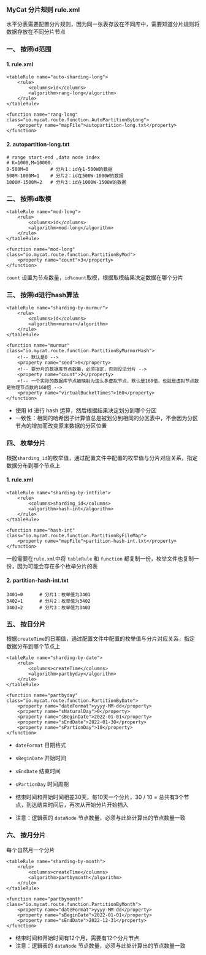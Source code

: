 ### MyCat 分片规则 rule.xml
水平分表需要配置分片规则，因为同一张表存放在不同库中，需要知道分片规则将数据存放在不同分片节点

### 一、 按照id范围
#### 1. rule.xml
```
<tableRule name="auto-sharding-long">
    <rule>
        <columns>id</columns>
        <algorithm>rang-long</algorithm>
    </rule>
</tableRule>

<function name="rang-long" class="io.mycat.route.function.AutoPartitionByLong">
    <property name="mapFile">autopartition-long.txt</property>
</function>
```

#### 2. autopartition-long.txt
```
# range start-end ,data node index
# K=1000,M=10000.
0-500M=0        # 分片1：id在1-500W的数据
500M-1000M=1    # 分片2：id在500W-1000W的数据
1000M-1500M=2   # 分片3：id在1000W-1500W的数据
```


### 二、 按照id取模  
```
<tableRule name="mod-long">
    <rule>
        <columns>id</columns>
        <algorithm>mod-long</algorithm>
    </rule>
</tableRule>

<function name="mod-long" class="io.mycat.route.function.PartitionByMod">
    <property name="count">3</property>
</function>
```

`count` 设置为节点数量，`id%count`取模，根据取模结果决定数据在哪个分片


### 三、 按照id进行hash算法
```
<tableRule name="sharding-by-murmur">
    <rule>
        <columns>id</columns>
        <algorithm>murmur</algorithm>
    </rule>
</tableRule>

<function name="murmur" class="io.mycat.route.function.PartitionByMurmurHash">
    <!-- 默认是0 -->
    <property name="seed">0</property>
    <!-- 要分片的数据库节点数量，必须指定，否则没法分片 -->
    <property name="count">2</property>
    <!-- 一个实际的数据库节点被映射为这么多虚拟节点，默认是160倍，也就是虚拟节点数是物理节点数的160倍 -->
    <property name="virtualBucketTimes">160</property>
</function>
```

* 使用 id 进行 hash 运算，然后根据结果决定划分到哪个分区
* 一致性：相同的哈希因子计算值总是被划分到相同的分区表中，不会因为分区节点的增加而改变原来数据的分区位置

 
 
### 四、 枚举分片
根据`sharding_id`的枚举值，通过配置文件中配置的枚举值与分片对应关系，指定数据分布到哪个节点上

#### 1. rule.xml
```
<tableRule name="sharding-by-intfile">
    <rule>
        <columns>sharding_id</columns>
        <algorithm>hash-int</algorithm>
    </rule>
</tableRule>

<function name="hash-int" class="io.mycat.route.function.PartitionByFileMap">
    <property name="mapFile">partition-hash-int.txt</property>
</function>
```

一般需要在`rule.xml`中将 `tableRule` 和 `function` 都复制一份，枚举文件也复制一份，因为可能会存在多个枚举分片的表

#### 2. partition-hash-int.txt
```
3401=0      # 分片1：枚举值为3401
3402=1      # 分片2：枚举值为3402
3403=2      # 分片3：枚举值为3403
```


### 五、 按日分片
根据`createTime`的日期值，通过配置文件中配置的枚举值与分片对应关系，指定数据分布到哪个节点上

```
<tableRule name="sharding-by-date">
    <rule>
        <columns>createTime</columns>
        <algorithm>partbyday</algorithm>
    </rule>
</tableRule>

<function name="partbyday" class="io.mycat.route.function.PartitionByDate">
    <property name="dateFormat">yyyy-MM-dd</property>
    <property name="sNaturalDay">0</property>
    <property name="sBeginDate">2022-01-01</property>
    <property name="sEndDate">2022-01-30</property>
    <property name="sPartionDay">10</property>
</function>
```

* `dateFormat`  日期格式
* `sBeginDate`  开始时间
* `sEndDate`    结束时间
* `sPartionDay` 时间周期

* 结束时间和开始时间相差30天，每10天一个分片，30 / 10 = 总共有3个节点，到达结束时间后，再次从开始分片开始插入
* 注意：逻辑表的 `dataNode` 节点数量，必须与此处计算出的节点数量一致


### 六、 按月分片
每个自然月一个分片

```
<tableRule name="sharding-by-month">
    <rule>
        <columns>createTime</columns>
        <algorithm>partbymonth</algorithm>
    </rule>
</tableRule>

<function name="partbymonth" class="io.mycat.route.function.PartitionByMonth">
    <property name="dateFormat">yyyy-MM-dd</property>
    <property name="sBeginDate">2022-01-01</property>
    <property name="sEndDate">2022-12-31</property>
</function>
```



* 结束时间和开始时间有12个月，需要有12个分片节点
* 注意：逻辑表的 `dataNode` 节点数量，必须与此处计算出的节点数量一致
